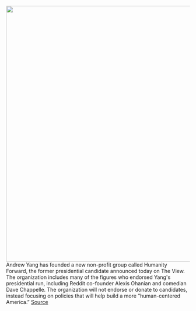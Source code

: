 <img src='https://cdn.vox-cdn.com/thumbor/oFfHqRiQPZ9qV2bTf_1Jm3axrSk=/0x0:2040x1360/1200x800/filters:focal(857x517:1183x843)/cdn.vox-cdn.com/uploads/chorus_image/image/66445264/akrales_190411_3346_0075.0.jpg' width='700px' /><br/>
Andrew Yang has founded a new non-profit group called Humanity Forward, the former presidential candidate announced today on The View. The organization includes many of the figures who endorsed Yang's presidential run, including Reddit co-founder Alexis Ohanian and comedian Dave Chappelle. The organization will not endorse or donate to candidates, instead focusing on policies that will help build a more “human-centered America.”
<a href='https://www.theverge.com/2020/3/5/21166251/andrew-yang-humanity-forward-super-pac-nonprofit-podcast-ubi'> Source <a/>